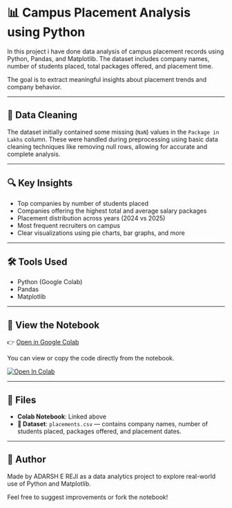 # 📊 Campus Placement Analysis using Python

In this project i have done data analysis of campus placement records using Python, Pandas, and Matplotlib. The dataset includes company names, number of students placed, total packages offered, and placement time.

The goal is to extract meaningful insights about placement trends and company behavior.

---
## 🧹 Data Cleaning

The dataset initially contained some missing (`NaN`) values in the `Package in Lakhs` column. These were handled during preprocessing using basic data cleaning techniques like removing null rows, allowing for accurate and complete analysis.

---

## 🔍 Key Insights

- Top companies by number of students placed
- Companies offering the highest total and average salary packages
- Placement distribution across years (2024 vs 2025)
- Most frequent recruiters on campus
- Clear visualizations using pie charts, bar graphs, and more

---

## 🛠️ Tools Used

- Python (Google Colab)
- Pandas
- Matplotlib

---

## 📗 View the Notebook

👉 [Open in Google Colab](https://colab.research.google.com/drive/17HaJhABouMmtqtLFZvjXTy1tdBumy2Et?usp=sharing)

You can view or copy the code directly from the notebook.

  [![Open In Colab](https://colab.research.google.com/assets/colab-badge.svg)](https://colab.research.google.com/drive/17HaJhABouMmtqtLFZvjXTy1tdBumy2Et?usp=sharing)

---

## 📁 Files

- **Colab Notebook**: Linked above
- **📄 Dataset**: `placements.csv` — contains company names, number of students placed, packages offered, and placement dates.

---

## 👤 Author

Made by ADARSH E REJI as a data analytics project to explore real-world use of Python and Matplotlib.

Feel free to suggest improvements or fork the notebook!
